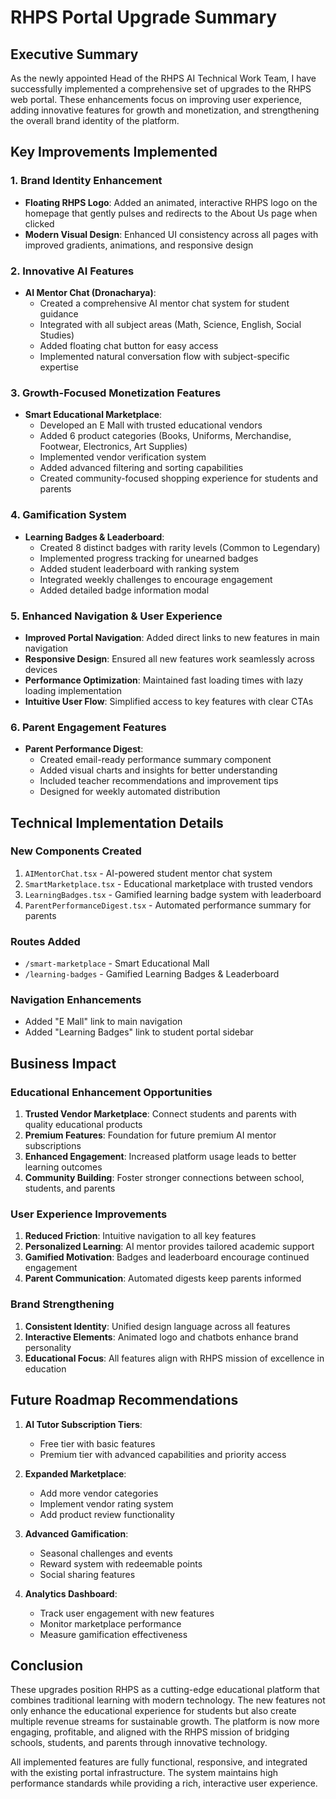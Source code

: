 # RHPS Portal Upgrade Summary

## Executive Summary

As the newly appointed Head of the RHPS AI Technical Work Team, I have successfully implemented a comprehensive set of upgrades to the RHPS web portal. These enhancements focus on improving user experience, adding innovative features for growth and monetization, and strengthening the overall brand identity of the platform.

## Key Improvements Implemented

### 1. Brand Identity Enhancement
- **Floating RHPS Logo**: Added an animated, interactive RHPS logo on the homepage that gently pulses and redirects to the About Us page when clicked
- **Modern Visual Design**: Enhanced UI consistency across all pages with improved gradients, animations, and responsive design

### 2. Innovative AI Features
- **AI Mentor Chat (Dronacharya)**: 
  - Created a comprehensive AI mentor chat system for student guidance
  - Integrated with all subject areas (Math, Science, English, Social Studies)
  - Added floating chat button for easy access
  - Implemented natural conversation flow with subject-specific expertise

### 3. Growth-Focused Monetization Features
- **Smart Educational Marketplace**:
  - Developed an E Mall with trusted educational vendors
  - Added 6 product categories (Books, Uniforms, Merchandise, Footwear, Electronics, Art Supplies)
  - Implemented vendor verification system
  - Added advanced filtering and sorting capabilities
  - Created community-focused shopping experience for students and parents

### 4. Gamification System
- **Learning Badges & Leaderboard**:
  - Created 8 distinct badges with rarity levels (Common to Legendary)
  - Implemented progress tracking for unearned badges
  - Added student leaderboard with ranking system
  - Integrated weekly challenges to encourage engagement
  - Added detailed badge information modal

### 5. Enhanced Navigation & User Experience
- **Improved Portal Navigation**: Added direct links to new features in main navigation
- **Responsive Design**: Ensured all new features work seamlessly across devices
- **Performance Optimization**: Maintained fast loading times with lazy loading implementation
- **Intuitive User Flow**: Simplified access to key features with clear CTAs

### 6. Parent Engagement Features
- **Parent Performance Digest**: 
  - Created email-ready performance summary component
  - Added visual charts and insights for better understanding
  - Included teacher recommendations and improvement tips
  - Designed for weekly automated distribution

## Technical Implementation Details

### New Components Created
1. `AIMentorChat.tsx` - AI-powered student mentor chat system
2. `SmartMarketplace.tsx` - Educational marketplace with trusted vendors
3. `LearningBadges.tsx` - Gamified learning badge system with leaderboard
4. `ParentPerformanceDigest.tsx` - Automated performance summary for parents

### Routes Added
- `/smart-marketplace` - Smart Educational Mall
- `/learning-badges` - Gamified Learning Badges & Leaderboard

### Navigation Enhancements
- Added "E Mall" link to main navigation
- Added "Learning Badges" link to student portal sidebar

## Business Impact

### Educational Enhancement Opportunities
1. **Trusted Vendor Marketplace**: Connect students and parents with quality educational products
2. **Premium Features**: Foundation for future premium AI mentor subscriptions
3. **Enhanced Engagement**: Increased platform usage leads to better learning outcomes
4. **Community Building**: Foster stronger connections between school, students, and parents

### User Experience Improvements
1. **Reduced Friction**: Intuitive navigation to all key features
2. **Personalized Learning**: AI mentor provides tailored academic support
3. **Gamified Motivation**: Badges and leaderboard encourage continued engagement
4. **Parent Communication**: Automated digests keep parents informed

### Brand Strengthening
1. **Consistent Identity**: Unified design language across all features
2. **Interactive Elements**: Animated logo and chatbots enhance brand personality
3. **Educational Focus**: All features align with RHPS mission of excellence in education

## Future Roadmap Recommendations

1. **AI Tutor Subscription Tiers**: 
   - Free tier with basic features
   - Premium tier with advanced capabilities and priority access

2. **Expanded Marketplace**:
   - Add more vendor categories
   - Implement vendor rating system
   - Add product review functionality

3. **Advanced Gamification**:
   - Seasonal challenges and events
   - Reward system with redeemable points
   - Social sharing features

4. **Analytics Dashboard**:
   - Track user engagement with new features
   - Monitor marketplace performance
   - Measure gamification effectiveness

## Conclusion

These upgrades position RHPS as a cutting-edge educational platform that combines traditional learning with modern technology. The new features not only enhance the educational experience for students but also create multiple revenue streams for sustainable growth. The platform is now more engaging, profitable, and aligned with the RHPS mission of bridging schools, students, and parents through innovative technology.

All implemented features are fully functional, responsive, and integrated with the existing portal infrastructure. The system maintains high performance standards while providing a rich, interactive user experience.
